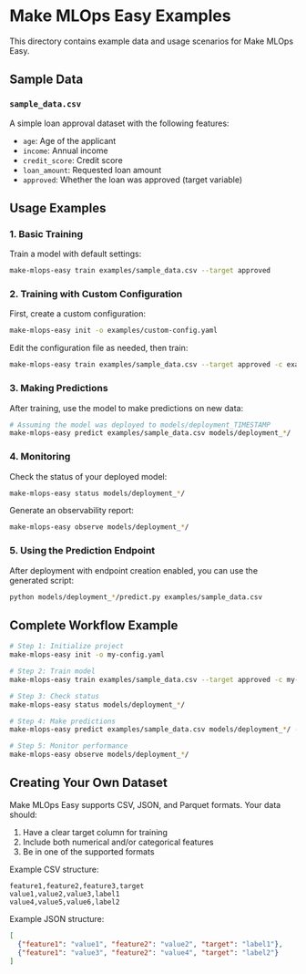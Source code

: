 # Make MLOps Easy Examples

This directory contains example data and usage scenarios for Make MLOps Easy.

## Sample Data

### `sample_data.csv`

A simple loan approval dataset with the following features:
- `age`: Age of the applicant
- `income`: Annual income
- `credit_score`: Credit score
- `loan_amount`: Requested loan amount
- `approved`: Whether the loan was approved (target variable)

## Usage Examples

### 1. Basic Training

Train a model with default settings:

```bash
make-mlops-easy train examples/sample_data.csv --target approved
```

### 2. Training with Custom Configuration

First, create a custom configuration:

```bash
make-mlops-easy init -o examples/custom-config.yaml
```

Edit the configuration file as needed, then train:

```bash
make-mlops-easy train examples/sample_data.csv --target approved -c examples/custom-config.yaml
```

### 3. Making Predictions

After training, use the model to make predictions on new data:

```bash
# Assuming the model was deployed to models/deployment_TIMESTAMP
make-mlops-easy predict examples/sample_data.csv models/deployment_*/
```

### 4. Monitoring

Check the status of your deployed model:

```bash
make-mlops-easy status models/deployment_*/
```

Generate an observability report:

```bash
make-mlops-easy observe models/deployment_*/
```

### 5. Using the Prediction Endpoint

After deployment with endpoint creation enabled, you can use the generated script:

```bash
python models/deployment_*/predict.py examples/sample_data.csv
```

## Complete Workflow Example

```bash
# Step 1: Initialize project
make-mlops-easy init -o my-config.yaml

# Step 2: Train model
make-mlops-easy train examples/sample_data.csv --target approved -c my-config.yaml

# Step 3: Check status
make-mlops-easy status models/deployment_*/

# Step 4: Make predictions
make-mlops-easy predict examples/sample_data.csv models/deployment_*/ -o predictions.json

# Step 5: Monitor performance
make-mlops-easy observe models/deployment_*/
```

## Creating Your Own Dataset

Make MLOps Easy supports CSV, JSON, and Parquet formats. Your data should:

1. Have a clear target column for training
2. Include both numerical and/or categorical features
3. Be in one of the supported formats

Example CSV structure:
```csv
feature1,feature2,feature3,target
value1,value2,value3,label1
value4,value5,value6,label2
```

Example JSON structure:
```json
[
  {"feature1": "value1", "feature2": "value2", "target": "label1"},
  {"feature1": "value3", "feature2": "value4", "target": "label2"}
]
```

